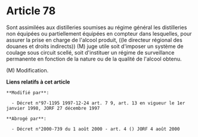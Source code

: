 # Article 78

Sont assimilées aux distilleries soumises au régime général les distilleries non équipées ou partiellement équipées en
compteur dans lesquelles, pour assurer la prise en charge de l'alcool produit, ((le directeur régional des douanes et droits
indirects)) (M) juge utile soit d'imposer un système de coulage sous circuit scellé, soit d'instituer un régime de
surveillance permanente en fonction de la nature ou de la qualité de l'alcool obtenu.

(M) Modification.

**Liens relatifs à cet article**

	**Modifié par**:

	  - Décret n°97-1195 1997-12-24 art. 7 9, art. 13 en vigueur le 1er janvier 1998, JORF 27 décembre 1997

	**Abrogé par**:

	  - Décret n°2000-739 du 1 août 2000 - art. 4 () JORF 4 août 2000
